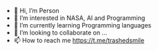 - 👋 Hi, I’m Person
- 👀 I’m interested in NASA, AI and Programming
- 🌱 I’m currently learning Programming languages
- 💞️ I’m looking to collaborate on ...
- 📫 How to reach me https://t.me/trashedsmile
